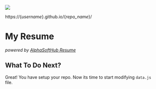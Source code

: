 ![](https://github.com/{_username_}/{_repo_name_}/workflows/build.yaml) 

https://{_username_}.github.io/{_repo_name_}/

# My Resume
_powered by [AlphaSoftHub Resume](https://github.com/alphasofthub/resume)_

## What To Do Next?

Great!  You have setup your repo.  Now its time to start modifying `data.js` file.
